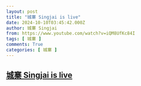 ```yaml
---
layout: post
title: "城寨 Singjai is live"
date: 2024-10-10T03:45:42.000Z
author: 城寨 Singjai
from: https://www.youtube.com/watch?v=iQM8UfKc84I
tags: [ 城寨 ]
comments: True
categories: [ 城寨 ]
---
```

<!--1728531942000-->
[城寨 Singjai is live](https://www.youtube.com/watch?v=iQM8UfKc84I)
------

<div>

</div>
